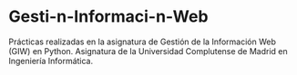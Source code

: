 # Gesti-n-Informaci-n-Web
Prácticas realizadas en la asignatura de Gestión de la Información Web (GIW) en Python. Asignatura de la Universidad Complutense de Madrid en Ingeniería Informática.
